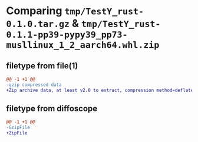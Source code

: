 # Comparing `tmp/TestY_rust-0.1.0.tar.gz` & `tmp/TestY_rust-0.1.1-pp39-pypy39_pp73-musllinux_1_2_aarch64.whl.zip`

## filetype from file(1)

```diff
@@ -1 +1 @@
-gzip compressed data
+Zip archive data, at least v2.0 to extract, compression method=deflate
```

## filetype from diffoscope

```diff
@@ -1 +1 @@
-GzipFile
+ZipFile
```

